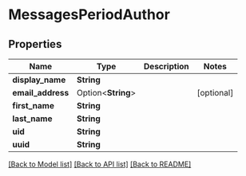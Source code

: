 # MessagesPeriodAuthor

## Properties

Name | Type | Description | Notes
------------ | ------------- | ------------- | -------------
**display_name** | **String** |  |
**email_address** | Option<**String**> |  | [optional]
**first_name** | **String** |  |
**last_name** | **String** |  |
**uid** | **String** |  |
**uuid** | **String** |  |

[[Back to Model list]](./README.md#documentation-for-models) [[Back to API list]](./README.md#documentation-for-api-endpoints) [[Back to README]](../README.md)
